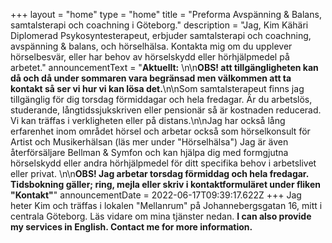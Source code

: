 +++
layout = "home"
type = "home"
title = "Preforma Avspänning & Balans, samtalsterapi och coachning i Göteborg."
description = "Jag, Kim Kähäri Diplomerad Psykosyntesterapeut, erbjuder samtalsterapi och coachning, avspänning & balans, och hörselhälsa. Kontakta mig om du upplever hörselbesvär, eller har behov av hörselskydd eller hörhjälpmedel på arbetet."
announcementText = "**Aktuellt:** \n\n**OBS! att tillgängligheten kan då och då under sommaren vara begränsad men välkommen att ta kontakt så ser vi hur vi kan lösa det.**\n\nSom samtalsterapeut finns jag tillgänglig för dig torsdag förmiddagar och hela fredagar. Är du arbetslös, studerande, långtidssjukskriven eller pensionär så är kostnaden reducerad. Vi kan träffas i verkligheten eller på distans.\n\nJag har också lång erfarenhet inom området hörsel och arbetar också som hörselkonsult för Artist och Musikerhälsan (läs mer under \"Hörselhälsa\") Jag är även återförsäljare Bellman & Symfon och kan hjälpa dig med formgjutna hörselskydd eller andra hörhjälpmedel för ditt specifika behov i arbetslivet eller privat. \n\n**OBS! Jag arbetar torsdag förmiddag och hela fredagar. Tidsbokning gäller; ring, mejla eller skriv i kontaktformuläret under fliken \"Kontakt\"**"
announcementDate = 2022-06-17T09:39:17.622Z
+++
Jag heter Kim och träffas i lokalen "Mellanrum" på Johannebergsgatan 16, mitt i centrala Göteborg. Läs vidare om mina tjänster nedan. **I can also provide my services in English.  Contact me for more information.**
